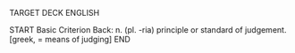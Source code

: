 TARGET DECK
ENGLISH

START
Basic
Criterion
Back: n. (pl. -ria) principle or standard of judgement. [greek, = means of judging]
END
